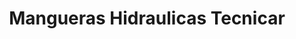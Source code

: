 ---
title: "Mangueras Hidraulicas Tecnicar"
url: /puente-alto/mangueras-hidraulicas-tecnicar/
shop: Baustoffe
---